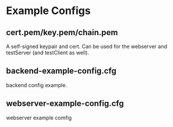 Example Configs
===============

cert.pem/key.pem/chain.pem
--------------------------

A self-signed keypair and cert. Can be used for the webserver and testServer (and testClient as well).

backend-example-config.cfg
---------------------------

backend config example.

webserver-example-config.cfg
----------------------------

webserver example comfig
